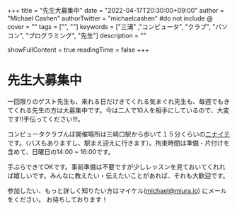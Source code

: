 +++
title = "先生大募集中"
date = "2022-04-17T20:30:00+09:00"
author = "Michael Cashen"
authorTwitter = "michaelcashen" #do not include @
cover = ""
tags = ["", ""]
keywords = ["三浦" ,"コンピュータ", "クラブ", "パソコン", "プログラミング", "先生"]
description = ""

showFullContent = true
readingTime = false
+++

# 先生大募集中

一回限りのゲスト先生も、来れる日だけきてくれる気まぐれ先生も、毎週でもきてくれる先生の方は大募集中です。今は二人で10人を相手にしているので、大変です!!手伝ってください!!!。

コンピュータクラブんぼ開催場所は三崎口駅から歩いて１５分くらいの[ニナイテ](https://www.miuracc.org/)です。（バスもありますし、駅まえ迎えに行きます）。拘束時間は準備・片付けを含めて、日曜日の14:00 ~ 16:00です。

手ぶらできてOKです。事前準備は不要ですが少しレッスンを見ておいてくれれば嬉しいです。みんなに教えたい・伝えたいことがあれば、それも大歓迎です。

参加したい、もっと詳しく知りたい方はマイケル([michael@miura.io](mailto:michael@miura.io)) にメールをください。 お待ちしております！

